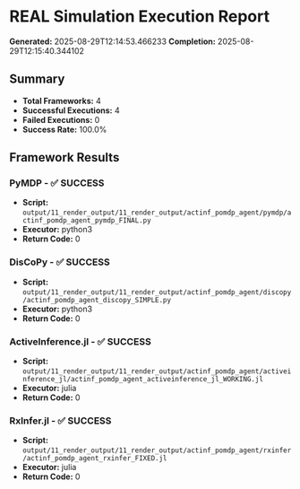 # REAL Simulation Execution Report

**Generated:** 2025-08-29T12:14:53.466233
**Completion:** 2025-08-29T12:15:40.344102

## Summary

- **Total Frameworks:** 4
- **Successful Executions:** 4
- **Failed Executions:** 0
- **Success Rate:** 100.0%

## Framework Results

### PyMDP - ✅ SUCCESS

- **Script:** `output/11_render_output/11_render_output/actinf_pomdp_agent/pymdp/actinf_pomdp_agent_pymdp_FINAL.py`
- **Executor:** python3
- **Return Code:** 0

### DisCoPy - ✅ SUCCESS

- **Script:** `output/11_render_output/11_render_output/actinf_pomdp_agent/discopy/actinf_pomdp_agent_discopy_SIMPLE.py`
- **Executor:** python3
- **Return Code:** 0

### ActiveInference.jl - ✅ SUCCESS

- **Script:** `output/11_render_output/11_render_output/actinf_pomdp_agent/activeinference_jl/actinf_pomdp_agent_activeinference_jl_WORKING.jl`
- **Executor:** julia
- **Return Code:** 0

### RxInfer.jl - ✅ SUCCESS

- **Script:** `output/11_render_output/11_render_output/actinf_pomdp_agent/rxinfer/actinf_pomdp_agent_rxinfer_FIXED.jl`
- **Executor:** julia
- **Return Code:** 0

